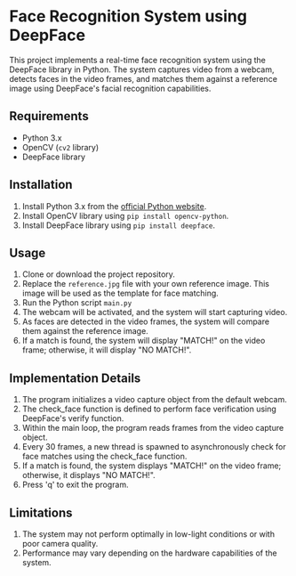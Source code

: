# Face Recognition System using DeepFace

This project implements a real-time face recognition system using the DeepFace library in Python. The system captures video from a webcam, detects faces in the video frames, and matches them against a reference image using DeepFace's facial recognition capabilities.

## Requirements

- Python 3.x
- OpenCV (`cv2` library)
- DeepFace library

## Installation

1. Install Python 3.x from the [official Python website](https://www.python.org/downloads/).
2. Install OpenCV library using `pip install opencv-python`.
3. Install DeepFace library using `pip install deepface`.

## Usage

1. Clone or download the project repository.
2. Replace the `reference.jpg` file with your own reference image. This image will be used as the template for face matching.
3. Run the Python script `main.py`
4. The webcam will be activated, and the system will start capturing video.
5. As faces are detected in the video frames, the system will compare them against the reference image.
6. If a match is found, the system will display "MATCH!" on the video frame; otherwise, it will display "NO MATCH!".

## Implementation Details
1. The program initializes a video capture object from the default webcam.
2. The check_face function is defined to perform face verification using DeepFace's verify function.
3. Within the main loop, the program reads frames from the video capture object.
4. Every 30 frames, a new thread is spawned to asynchronously check for face matches using the check_face function.
5. If a match is found, the system displays "MATCH!" on the video frame; otherwise, it displays "NO MATCH!".
6. Press 'q' to exit the program.


## Limitations
1. The system may not perform optimally in low-light conditions or with poor camera quality.
2. Performance may vary depending on the hardware capabilities of the system.
